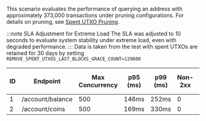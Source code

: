This scenario evaluates the performance of querying an address with approximately 373,000 transactions under pruning configurations. For details on pruning, see [Spent UTXO Pruning](../../../../advanced-configuration/pruning.md).

:::note SLA Adjustment for Extreme Load
The SLA was adjusted to 10 seconds to evaluate system stability under extreme load, even with degraded performance.
:::
Data is taken from the test with spent UTXOs are retained for 30 days by setting `REMOVE_SPENT_UTXOS_LAST_BLOCKS_GRACE_COUNT=129600`

| ID | Endpoint         | Max Concurrency  | p95 (ms)  | p99 (ms)  | Non-2xx  | Error Rate (%)   | Reqs/sec  |
|----|------------------|------------------|-----------|-----------|----------|------------------|-----------|
| 1  | /account/balance | 500              | 146ms     | 252ms     | 0        | 0.00%            | 7651.95   |
| 2  | /account/coins   | 500              | 169ms     | 330ms     | 0        | 0.00%            | 6335.54   |

